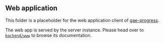 ## Web application

This folder is a placeholder for the web application client of [gae-progress](../../Readme.md).

The web app is served by the server instance. Please head over to [`backend/www`](../../backend/www) to browse its
documentation.
